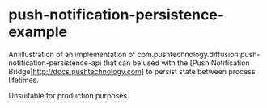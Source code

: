 push-notification-persistence-example
=====================================

An illustration of an implementation of com.pushtechnology.diffusion:push-notification-persistence-api 
that can be used with the [Push Notification Bridge|http://docs.pushtechnology.com] to persist state between process lifetimes.

Unsuitable for production purposes.